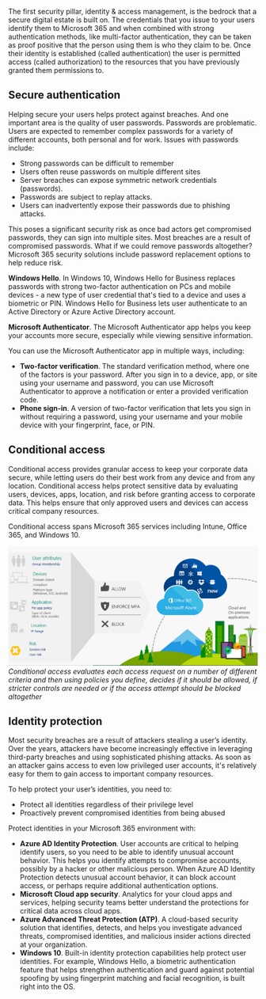 The first security pillar, identity & access management, is the bedrock that a secure digital estate is built on. The credentials that you issue to your users identify them to Microsoft 365 and when combined with strong authentication methods, like multi-factor authentication, they can be taken as proof positive that the person using them is who they claim to be. Once their identity is established (called authentication) the user is permitted access (called authorization) to the resources that you have previously granted them permissions to.


## Secure authentication
Helping secure your users helps protect against breaches. And one important area is the quality of user passwords. Passwords are problematic. Users are expected to remember complex passwords for a variety of different accounts, both personal and for work. Issues with passwords include:

- Strong passwords can be difficult to remember
- Users often reuse passwords on multiple different sites
- Server breaches can expose symmetric network credentials (passwords).
- Passwords are subject to replay attacks.
- Users can inadvertently expose their passwords due to phishing attacks. 

This poses a significant security risk as once bad actors get compromised passwords, they can sign into multiple sites. Most breaches are a result of compromised passwords. What if we could remove passwords altogether? Microsoft 365 security solutions include password replacement options to help reduce risk.

**Windows Hello**. In Windows 10, Windows Hello for Business replaces passwords with strong two-factor authentication on PCs and mobile devices - a new type of user credential that's tied to a device and uses a biometric or PIN. Windows Hello for Business lets user authenticate to an Active Directory or Azure Active Directory account. 

**Microsoft Authenticator**. The Microsoft Authenticator app helps you keep your accounts more secure, especially while viewing sensitive information. 

You can use the Microsoft Authenticator app in multiple ways, including:
- **Two-factor verification**. The standard verification method, where one of the factors is your password. After you sign in to a device, app, or site using your username and password, you can use Microsoft Authenticator to approve a notification or enter a provided verification code.
- **Phone sign-in**. A version of two-factor verification that lets you sign in without requiring a password, using your username and your mobile device with your fingerprint, face, or PIN.

## Conditional access
Conditional access provides granular access to keep your corporate data secure, while letting users do their best work from any device and from any location. Conditional access helps protect sensitive data by evaluating users, devices, apps, location, and risk before granting access to corporate data. This helps ensure that only approved users and devices can access critical company resources. 

Conditional access spans Microsoft 365 services including Intune, Office 365, and Windows 10. 

![Conditional access](../media/3-conditional-access.png)
*Conditional access evaluates each access request on a number of different criteria and then using policies you define, decides if it should be allowed, if stricter controls are needed or if the access attempt should be blocked altogether*

## Identity protection
Most security breaches are a result of attackers stealing a user’s identity. Over the years, attackers have become increasingly effective in leveraging third-party breaches and using sophisticated phishing attacks. As soon as an attacker gains access to even low privileged user accounts, it's relatively easy for them to gain access to important company resources. 

To help protect your user’s identities, you need to: 
- Protect all identities regardless of their privilege level
- Proactively prevent compromised identities from being abused

Protect identities in your Microsoft 365 environment with:
- **Azure AD Identity Protection**. User accounts are critical to helping identify users, so you need to be able to identify unusual account behavior. This helps you identify attempts to compromise accounts, possibly by a hacker or other malicious person. When Azure AD Identity Protection detects unusual account behavior, it can block account access, or perhaps require additional authentication options. 
- **Microsoft Cloud app security**. Analytics for your cloud apps and services, helping security teams better understand the protections for critical data across cloud apps.
- **Azure Advanced Threat Protection (ATP)**. A cloud-based security solution that identifies, detects, and helps you investigate advanced threats, compromised identities, and malicious insider actions directed at your organization.
- **Windows 10**. Built-in identity protection capabilities help protect user identities. For example, Windows Hello, a biometric authentication feature that helps strengthen authentication and guard against potential spoofing by using fingerprint matching and facial recognition, is built right into the OS.
